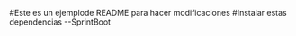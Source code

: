  #Este es un ejemplode README para hacer modificaciones
 #Instalar estas dependencias
 --SprintBoot
